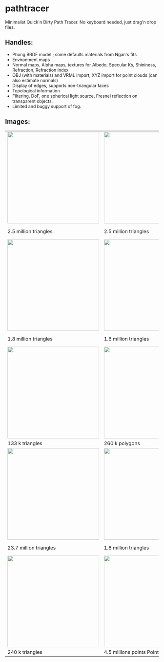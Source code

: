 # pathtracer
Minimalist Quick'n Dirty Path Tracer. No keyboard needed, just drag'n drop files.

## Handles:
* Phong BRDF model ; some defaults materials from Ngan's fits
* Environment maps
* Normal maps, Alpha maps, textures for Albedo, Specular Ks, Shininess, Refraction, Refraction Index
* OBJ (with materials) and VRML import, XYZ import for point clouds (can also estimate normals)
* Display of edges, supports non-triangular faces
* Topological information
* Filtering, DoF, one spherical light source, Fresnel reflection on transparent objects.
* Limited and buggy support of fog.

## Images:

<table>
  <tr>  
  <td> <img src="https://github.com/nbonneel/pathtracer/raw/master/img/bot.jpg" width="300"> </td>
  <td> <img src="https://github.com/nbonneel/pathtracer/raw/master/img/botNew.jpg" width="300"> </td>
  <td> <img src="https://github.com/nbonneel/pathtracer/raw/master/img/botTransp.jpg" width="300"> </td>
  </tr>
  <tr> 
  <td> 2.5 million triangles</td>
  <td> 2.5 million triangles</td>
  <td> 2.5 million triangles, entirely transparent</td>
  </tr>
  <tr>  
  <td> <img src="https://github.com/nbonneel/pathtracer/raw/master/img/babyroom.jpg" width="300"> </td>
  <td> <img src="https://github.com/nbonneel/pathtracer/raw/master/img/americanGirl.jpg" width="300"> </td>
  <td> <img src="https://github.com/nbonneel/pathtracer/raw/master/img/theBuilding.jpg" width="300"> </td>
  </tr>
  <tr> 
  <td> 1.8 million triangles</td>
  <td> 1.6 million triangles</td>
  <td> 3.1 million triangles, includes transparency</td>
  </tr>
  <tr>  
  <td> <img src="https://github.com/nbonneel/pathtracer/raw/master/img/ponies.jpg" width="300"> </td>
  <td> <img src="https://github.com/nbonneel/pathtracer/raw/master/img/man.jpg" width="300"> </td>
  <td> <img src="https://github.com/nbonneel/pathtracer/raw/master/img/lion.jpg" width="300"> </td>
  </tr>
  <tr> 
  <td> 133 k triangles</td>
  <td> 260 k polygons</td>
  <td> 1.8 k triangles + normal map</td>
  </tr>
   <tr>  
  <td> <img src="https://github.com/nbonneel/pathtracer/raw/master/img/antiqueOffice.jpg" width="300"> </td>
  <td> <img src="https://github.com/nbonneel/pathtracer/raw/master/img/antiqueRoom.jpg" width="300"> </td>
  <td> <img src="https://github.com/nbonneel/pathtracer/raw/master/img/ship.jpg" width="300"> </td>
  </tr>
  <tr> 
  <td> 23.7 million triangles</td>
  <td> 1.8 million triangles</td>
  <td> 2.5 k polygons + normal map, alpha map and edges display</td>
  </tr>
  
  <tr>  
  <td> <img src="https://github.com/nbonneel/pathtracer/raw/master/img/alien.jpg" width="300"> </td>
  <td> <img src="https://github.com/nbonneel/pathtracer/raw/master/img/mepointcloud.jpg" width="300"> </td>
  </tr>
  <tr> 
  <td> 240 k triangles</td>
  <td> 4.5 millions points Point Cloud</td>
  </tr>
  </table>
